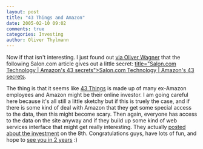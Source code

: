 ```yaml
---
layout: post
title: "43 Things and Amazon"
date: 2005-02-10 09:02
comments: true
categories: Investing
author: Oliver Thylmann
---
```



Now if that isn't interesting. I just found out [via Oliver Wagner](http://www.agenturblog.de/archives/2005/02/43_things_ist_e.php) that the following Salon.com article gives out a little secret: [ title=&quot;Salon.com Technology | Amazon's 43 secrets&quot;&gt;Salon.com Technology | Amazon's 43 secrets](http://www.salon.com/tech/feature/2005/02/08/43/).

The thing is that it seems like [43 Things](http://www.43things.com/) is made up of many ex-Amazon employees and Amazon might be their online investor. I am going careful here because it's all still a little sketchy but if this is truely the case, and if there is some kind of deal with Amazon that they get some special access to the data, then this might become scary. Then again, everyone has access to the data on the site anyway and if they build up some kind of web services interface that might get really interesting. They actually [posted about the investment](http://robotcoop.com/weblog/52/on-background) on the 8th. Congratulations guys, have lots of fun, and hope to [see you in 2 years](http://www.43things.com/things/view/9) :)

